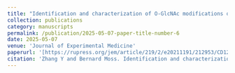 ```yaml
---
title: "Identification and characterization of O-GlcNAc modifications of a conserved orthopoxvirus core protein"
collection: publications
category: manuscripts
permalink: /publication/2025-05-07-paper-title-number-6
date: 2025-05-07
venue: 'Journal of Experimental Medicine'
paperurl: '[https://rupress.org/jem/article/219/2/e20211191/212953/CD127-imprints-functional-heterogeneity-to](https://journals.asm.org/journal/jvi)'
citation: 'Zhang Y and Bernard Moss. Identification and characterization of O-GlcNAc modifications of a conserved orthopoxvirus core protein. Journal of Virology January 2025 (JVI00058-25R1).'
---
```

